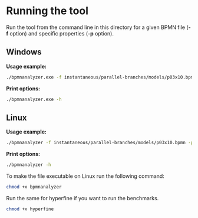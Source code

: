 # Running the tool
Run the tool from the command line in this directory for a given BPMN file (**-f** option) and specific properties (**-p** option).

## Windows
**Usage example:**
```bash
./bpmnanalyzer.exe -f instantaneous/parallel-branches/models/p03x10.bpmn -p safeness,option-to-complete,proper-completion,no-dead-activities
```
**Print options:**
```bash
./bpmnanalyzer.exe -h
```

## Linux

**Usage example:**
```bash
./bpmnanalyzer -f instantaneous/parallel-branches/models/p03x10.bpmn -p safeness,option-to-complete,proper-completion,no-dead-activities
```

**Print options:**
```bash
./bpmnanalyzer -h
```

To make the file executable on Linux run the following command:

```bash
chmod +x bpmnanalyzer
```

Run the same for hyperfine if you want to run the benchmarks.
```bash
chmod +x hyperfine
```